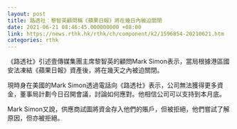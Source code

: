 ```yaml
---
layout: post
title: 路透社︰黎智英顧問稱《蘋果日報》將在幾日內被迫關閉
date: 2021-06-21 08:46:45.000000000 +08:00
link: https://news.rthk.hk/rthk/ch/component/k2/1596854-20210621.htm
categories: rthk
---
```


《路透社》引述壹傳媒集團主席黎智英的顧問Mark Simon表示，當局根據港區國安法凍結《蘋果日報》資產後，將在幾天之內被迫關閉。

現時身在美國的Mark Simon透過電話向《路透社》表示，公司無法獲得更多資金，董事局計劃今日召開會議，討論如何應對。他相信公司可以支持到本月底。

Mark Simon又說，供應商試圖將資金存入他們的賬戶，但被拒絕，他們嘗試了解原因，但亦被拒絕。
